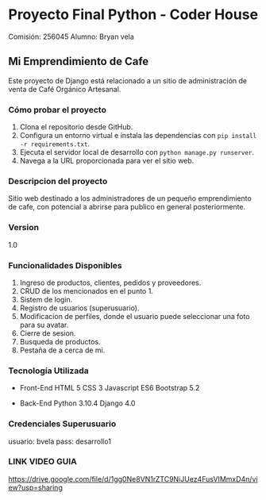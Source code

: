 # Proyecto Final Python - Coder House

Comisión: 256045
Alumno: Bryan vela

## Mi Emprendimiento de Cafe

Este proyecto de Django está relacionado a un sitio de administración de venta de Café Orgánico Artesanal.

### Cómo probar el proyecto

1. Clona el repositorio desde GitHub.
2. Configura un entorno virtual e instala las dependencias con `pip install -r requirements.txt`.
3. Ejecuta el servidor local de desarrollo con `python manage.py runserver`.
4. Navega a la URL proporcionada para ver el sitio web.

### Descripcion del proyecto

Sitio web destinado a los administradores de un pequeño emprendimiento de cafe, con potencial a abrirse para publico en general posteriormente.

### Version

1.0

### Funcionalidades Disponibles

1. Ingreso de productos, clientes, pedidos y proveedores.
2. CRUD de los mencionados en el punto 1.
3. Sistem de login.
4. Registro de usuarios (superusuario).
5. Modificacion de perfiles, donde el usuario puede seleccionar una foto para su avatar.
6. Cierre de sesion.
7. Busqueda de productos.
8. Pestaña de a cerca de mi.

### Tecnología Utilizada

- Front-End
    HTML 5
    CSS 3
    Javascript ES6
    Bootstrap 5.2

- Back-End
    Python 3.10.4
    Django 4.0

### Credenciales Superusuario

usuario: bvela
pass:    desarrollo1

### LINK VIDEO GUIA

https://drive.google.com/file/d/1gg0Ne8VN1rZTC9NiJUez4FusVIMmxD4n/view?usp=sharing
